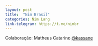 ```yaml
---
layout: post
title:  "Nim Brasil"
categories: Nim Lang
link-telegram: https://t.me/nimbr
---
```

Colaboração: Matheus Catarino [@kassane](https://kassane.github.io)
